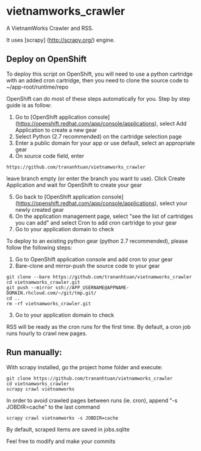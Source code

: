 # vietnamworks_crawler
A VietnamWorks Crawler and RSS.

It uses [scrapy] (http://scrapy.org/) engine.

## Deploy on OpenShift
To deploy this script on OpenShift, you will need to use a python cartridge with an added cron cartridge, then you need to clone the source code to ~/app-root/runtime/repo

OpenShift can do most of these steps automatically for you. Step by step guide is as follow:

1. Go to [OpenShift application console] (https://openshift.redhat.com/app/console/applications), select Add Application to create a new gear
2. Select Python (2.7 recommended) on the cartridge selection page
3. Enter a public domain for your app or use default, select an appropriate gear
4. On source code field, enter 
```
https://github.com/trananhtuan/vietnamworks_crawler
```
leave branch empty (or enter the branch you want to use). Click Create Application and wait for OpenShift to create your gear

5. Go back to [OpenShift application console] (https://openshift.redhat.com/app/console/applications), select your newly created gear
6. On the application management page, select "see the list of cartridges you can add" and select Cron to add cron cartridge to your gear
7. Go to your application domain to check

To deploy to an existing python gear (python 2.7 recommended), please follow the following steps:

1. Go to OpenShift application console and add cron to your gear 
2. Bare-clone and mirror-push the source code to your gear
```
git clone --bare https://github.com/trananhtuan/vietnamworks_crawler
cd vietnamworks_crawler.git
git push --mirror ssh://APP_USERNAME@APPNAME-DOMAIN.rhcloud.com/~/git/tmp.git/
cd ..
rm -rf vietnamworks_crawler.git
```
3. Go to your application domain to check

RSS will be ready as the cron runs for the first time. By default, a cron job runs hourly to crawl new pages.


## Run manually:
With scrapy installed, go the project home folder and execute: 
```
git clone https://github.com/trananhtuan/vietnamworks_crawler
cd vietnamworks_crawler
scrapy crawl vietnamworks
```
In order to avoid crawled pages between runs (ie. cron), append "-s JOBDIR=cache" to the last command
```
scrapy crawl vietnamworks -s JOBDIR=cache
```
By default, scraped items are saved in jobs.sqlite


Feel free to modify and make your commits


